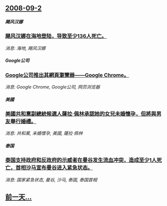 ## [2008-09-2](/news/2008/09/2/index.md)

##### 飓风汉娜
### [飓风汉娜在海地登陆，导致至少136人死亡。](/news/2008/09/2/飓风汉娜在海地登陆-导致至少136人死亡.md)
_消息: 海地, 飓风汉娜_

##### Google公司
### [Google公司推出其網頁瀏覽器——Google Chrome。](/news/2008/09/2/Google公司推出其網頁瀏覽器-Google-Chrome.md)
_消息: Google Chrome, Google公司, 网页浏览器_

##### 美國
### [美國共和黨副總統候選人薩拉·佩林承認她的女兒未婚懷孕，但將與男友舉行婚禮。](/news/2008/09/2/美國共和黨副總統候選人薩拉-佩林承認她的女兒未婚懷孕-但將與男友舉行婚禮.md)
_消息: 共和黨, 未婚懷孕, 美國, 薩拉·佩林_

##### 泰国
### [泰国支持政府和反政府的示威者在曼谷发生流血冲突，造成至少1人死亡，首相沙马宣布曼谷进入紧急状态。](/news/2008/09/2/泰国支持政府和反政府的示威者在曼谷发生流血冲突-造成至少1人死亡-首相沙马宣布曼谷进入紧急状态.md)
_消息: 国家紧急状态, 曼谷, 沙马, 泰国, 泰国首相_

## [前一天...](/news/2008/09/1/index.md)

